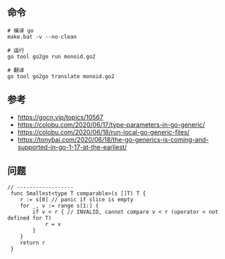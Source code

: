 ﻿
## 命令

```
# 编译 go
make.bat -v --no-clean

# 运行
go tool go2go run monoid.go2

# 翻译
go tool go2go translate monoid.go2
```

## 参考
- https://gocn.vip/topics/10567
- https://colobu.com/2020/06/17/type-parameters-in-go-generic/
- https://colobu.com/2020/06/18/run-local-go-generic-files/
- https://tonybai.com/2020/06/18/the-go-generics-is-coming-and-supported-in-go-1-17-at-the-earliest/

## 问题

```
// ------------------
 func Smallest<type T comparable>(s []T) T {
 	r := s[0] // panic if slice is empty
 	for _, v := range s[1:] {
 		if v < r { // INVALID, cannot compare v < r (operator < not defined for T)
 			r = v
 		}
 	}
 	return r
 }

```

